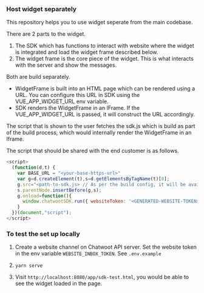 ### Host widget separately

This repository helps you to use widget seperate from the main codebase.

There are 2 parts to the widget.

1. The SDK which has functions to interact with website where the widget is integrated and load the widget frame described below.
2. The widget frame is the core piece of the widget. This is what interacts with the server and show the messages.

Both are build separately.

- WidgetFrame is built into an HTML page which can be rendered using a URL. You can configure this URL in SDK using the VUE_APP_WIDGET_URL env variable.
- SDK renders the WidgetFrame in an IFrame. If the VUE_APP_WIDGET_URL is passed, it will construct the URL accordingly.

The script that is shown to the user fetches the sdk.js which is build as part of the build process, which would internally render the WidgetFrame in an Iframe.

The script that should be shared with the end customer is as follows.

```js
<script>
  (function(d,t) {
    var BASE_URL = "<your-base-https-url>"
    var g=d.createElement(t),s=d.getElementsByTagName(t)[0];
    g.src="<path-to-sdk.js> // As per the build config, it will be available at `/app/js/sdk.js`";
    s.parentNode.insertBefore(g,s);
    g.onload=function(){
      window.chatwootSDK.run({ websiteToken: '<GENERATED-WEBSITE-TOKEN>' })
    }
  })(document,"script");
</script>
```

### To test the set up locally


1. Create a website channel on Chatwoot API server. Set the website token in the env variable `WEBSITE_INBOX_TOKEN`. See `.env.example`

2. `yarn serve`

3. Visit `http://localhost:8080/app/sdk-test.html`, you would be able to see the widget loaded in the page.
